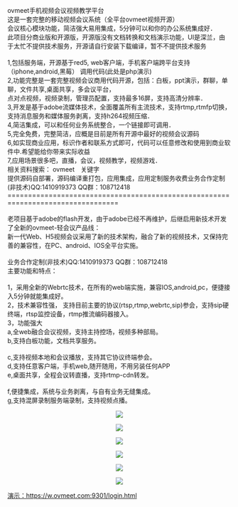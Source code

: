 ovmeet手机视频会议视频教学平台</br>
这是一套完整的移动视频会议系统（全平台ovmeet视频开源）</br>
会议核心模块功能，简洁强大易用集成，5分钟可以和你的办公系统集成好．</br>
此项目分商业版和开源版，开源版没有文档转换和文档演示功能，UI是深兰，由于太忙不提供技术服务，开源请自行安装下载编译，暂不不提供技术服务</br>
</br>
1,包括服务端，开源基于red5, web客户端，手机客户端跨平台支持（iphone,android,黑莓） 调用代码(此处是php演示)</br>
2,功能完整是一套完整视频会议商用代码开源，包括：白板，ppt演示，群聊，单聊，文件共享,桌面共享，多会议平台，</br>
点对点视频，视频录制，管理员配置，支持最多16屏，支持高清分辨率．</br>
3,开发是基于adobe流媒体技术，全面覆盖所有主流技术，支持rtmp,rtmfp切换，支持消息服务和媒体服务剥离，支持h264视频压缩．</br>
4,简洁集成，可以和任何业务系统整合，一个链接即可调用．</br>
5,完全免费，完整简洁，应概是目前是所有开源中最好的视频会议源码</br>
6,如实现商业应用，标识作者和联系方式即可，代码可以任意修改和使用到商业软件中.希望能给你带来实际收益</br>
7,应用场景很多吧，直播，会议，视频教学，视频游戏．</br>
相关资料搜索： ovmeet　关键字 </br>
提供源码自部署，源码编译重打包，应用集成，应用定制服务收费业务合作定制</br>
(非技术)QQ:1410919373  QQ群：108712418 
</br>
=================================================================================</br>
</br>
老项目基于adobe的flash开发，由于adobe已经不再维护，后继启用新技术开发了全新的ovmeet-轻会议产品线：</br>
新一代Web、H5视频会议采用了新的技术架构，融合了新的视频技术，又保持完善的兼容性，在PC、android、IOS全平台实施。</br>
</br>
业务合作定制(非技术)QQ:1410919373  QQ群：108712418</br>
主要功能和特点：</br>
</br>
1，采用全新的Webrtc技术，在所有的web端实施，兼容IOS,android,pc，便捷接入5分钟就能集成好。</br>
2，技术兼容性强， 支持目前主要的协议(rtsp,rtmp,webrtc,sip)参会，支持sip硬终端，rtsp监控设备，rtmp推流编码器接入。</br>
3，功能强大</br>
a,全web融合会议视频，支持主持控场，视频多种部局。</br>
b,支持白板功能，文档共享服务。</br></br>
c,支持视频本地和会议播放，支持其它协议终端参会。</br>
d,支持任意客户端，手机web,随开随用，不用另装任何APP</br>
e,桌面共享，全程会议转直播，支持rtmp-cdn转发。</br></br>
f,便捷集成，系统与业务剥离，与自有业务无缝集成。</br>
g,支持混屏录制服务端录制，支持视频点播。</br>
<p align="center"><img src="https://github.com/ccallcn/ovmeet/raw/master/TIM截图20190423172014.png" /></p>
<p align="center"><img src="https://github.com/ccallcn/ovmeet/raw/master/TIM图片20190324100853.png" /></p>
<p align="center"><img src="https://github.com/ccallcn/ovmeet/raw/master/TIM图片20190417110422.png" /></p>
<p align="center"><img src="https://github.com/ccallcn/ovmeet/raw/master/TIM图片20190417110426.png" /></p>
<p align="center"><img src="https://github.com/ccallcn/ovmeet/raw/master/TIM图片20190417110432.png" /></p>
<p align="center"><img src="https://github.com/ccallcn/ovmeet/raw/master/TIM图片20190423104528.png" /></p>
<a href="https://w.ovmeet.com:9301/login.html">演示：https://w.ovmeet.com:9301/login.html</a>
